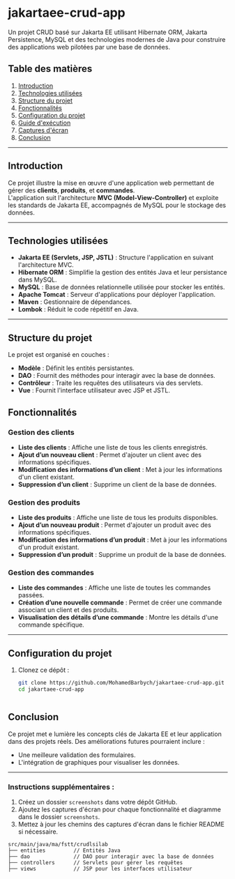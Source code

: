 # jakartaee-crud-app

Un projet CRUD basé sur Jakarta EE utilisant Hibernate ORM, Jakarta Persistence, MySQL et des technologies modernes de Java pour construire des applications web pilotées par une base de données.

## Table des matières
1. [Introduction](#introduction)
2. [Technologies utilisées](#technologies-utilisées)
3. [Structure du projet](#structure-du-projet)
4. [Fonctionnalités](#fonctionnalités)
5. [Configuration du projet](#configuration-du-projet)
6. [Guide d'exécution](#guide-dexécution)
7. [Captures d'écran](#captures-décran)
8. [Conclusion](#conclusion)

---

## Introduction

Ce projet illustre la mise en œuvre d'une application web permettant de gérer des **clients**, **produits**, et **commandes**.  
L'application suit l'architecture **MVC (Model-View-Controller)** et exploite les standards de Jakarta EE, accompagnés de MySQL pour le stockage des données.

---

## Technologies utilisées

- **Jakarta EE (Servlets, JSP, JSTL)** : Structure l'application en suivant l'architecture MVC.
- **Hibernate ORM** : Simplifie la gestion des entités Java et leur persistance dans MySQL.
- **MySQL** : Base de données relationnelle utilisée pour stocker les entités.
- **Apache Tomcat** : Serveur d'applications pour déployer l'application.
- **Maven** : Gestionnaire de dépendances.
- **Lombok** : Réduit le code répétitif en Java.

---

## Structure du projet

Le projet est organisé en couches :  
- **Modèle** : Définit les entités persistantes.  
- **DAO** : Fournit des méthodes pour interagir avec la base de données.  
- **Contrôleur** : Traite les requêtes des utilisateurs via des servlets.  
- **Vue** : Fournit l'interface utilisateur avec JSP et JSTL.  


## Fonctionnalités

### Gestion des clients
- **Liste des clients** : Affiche une liste de tous les clients enregistrés.
- **Ajout d’un nouveau client** : Permet d'ajouter un client avec des informations spécifiques.
- **Modification des informations d’un client** : Met à jour les informations d'un client existant.
- **Suppression d’un client** : Supprime un client de la base de données.

### Gestion des produits
- **Liste des produits** : Affiche une liste de tous les produits disponibles.
- **Ajout d’un nouveau produit** : Permet d'ajouter un produit avec des informations spécifiques.
- **Modification des informations d’un produit** : Met à jour les informations d'un produit existant.
- **Suppression d’un produit** : Supprime un produit de la base de données.

### Gestion des commandes
- **Liste des commandes** : Affiche une liste de toutes les commandes passées.
- **Création d’une nouvelle commande** : Permet de créer une commande associant un client et des produits.
- **Visualisation des détails d’une commande** : Montre les détails d'une commande spécifique.

---

## Configuration du projet

1. Clonez ce dépôt :  
   ```bash
   git clone https://github.com/MohamedBarbych/jakartaee-crud-app.git
   cd jakartaee-crud-app



## Conclusion

Ce projet met e lumière les concepts clés de Jakarta EE et leur application dans des projets réels. Des améliorations futures pourraient inclure :  
- Une meilleure validation des formulaires.  
- L'intégration de graphiques pour visualiser les données.

---

### Instructions supplémentaires :
1. Créez un dossier `screenshots` dans votre dépôt GitHub.  
2. Ajoutez les captures d'écran pour chaque fonctionnalité et diagramme dans le dossier `screenshots`.  
3. Mettez à jour les chemins des captures d'écran dans le fichier README si nécessaire.  


```plaintext
src/main/java/ma/fstt/crudlsilab
├── entities         // Entités Java
├── dao              // DAO pour interagir avec la base de données
├── controllers      // Servlets pour gérer les requêtes
├── views            // JSP pour les interfaces utilisateur

